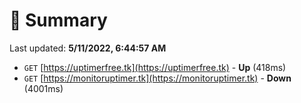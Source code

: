 # 📖 Summary
Last updated: **5/11/2022, 6:44:57 AM**

- `GET` [https://uptimerfree.tk](https://uptimerfree.tk) - **Up** (418ms)
- `GET` [https://monitoruptimer.tk](https://monitoruptimer.tk) - **Down** (4001ms)
